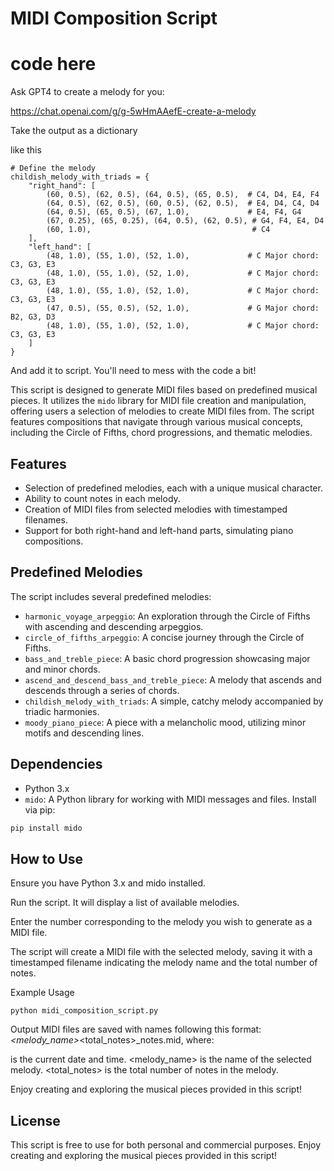 # MIDI Composition Script

# code here




Ask GPT4 to create a melody for you:

https://chat.openai.com/g/g-5wHmAAefE-create-a-melody

Take the output as a dictionary

like this

```
# Define the melody
childish_melody_with_triads = {
    "right_hand": [
        (60, 0.5), (62, 0.5), (64, 0.5), (65, 0.5),  # C4, D4, E4, F4
        (64, 0.5), (62, 0.5), (60, 0.5), (62, 0.5),  # E4, D4, C4, D4
        (64, 0.5), (65, 0.5), (67, 1.0),             # E4, F4, G4
        (67, 0.25), (65, 0.25), (64, 0.5), (62, 0.5), # G4, F4, E4, D4
        (60, 1.0),                                    # C4
    ],
    "left_hand": [
        (48, 1.0), (55, 1.0), (52, 1.0),             # C Major chord: C3, G3, E3
        (48, 1.0), (55, 1.0), (52, 1.0),             # C Major chord: C3, G3, E3
        (48, 1.0), (55, 1.0), (52, 1.0),             # C Major chord: C3, G3, E3
        (47, 0.5), (55, 0.5), (52, 1.0),             # G Major chord: B2, G3, D3
        (48, 1.0), (55, 1.0), (52, 1.0),             # C Major chord: C3, G3, E3
    ]
}

```

And add it to script. You'll need to mess with the code a bit!


This script is designed to generate MIDI files based on predefined musical pieces. It utilizes the `mido` library for MIDI file creation and manipulation, offering users a selection of melodies to create MIDI files from. The script features compositions that navigate through various musical concepts, including the Circle of Fifths, chord progressions, and thematic melodies.

## Features

- Selection of predefined melodies, each with a unique musical character.
- Ability to count notes in each melody.
- Creation of MIDI files from selected melodies with timestamped filenames.
- Support for both right-hand and left-hand parts, simulating piano compositions.

## Predefined Melodies

The script includes several predefined melodies:
- `harmonic_voyage_arpeggio`: An exploration through the Circle of Fifths with ascending and descending arpeggios.
- `circle_of_fifths_arpeggio`: A concise journey through the Circle of Fifths.
- `bass_and_treble_piece`: A basic chord progression showcasing major and minor chords.
- `ascend_and_descend_bass_and_treble_piece`: A melody that ascends and descends through a series of chords.
- `childish_melody_with_triads`: A simple, catchy melody accompanied by triadic harmonies.
- `moody_piano_piece`: A piece with a melancholic mood, utilizing minor motifs and descending lines.

## Dependencies

- Python 3.x
- `mido`: A Python library for working with MIDI messages and files. Install via pip:

```bash
pip install mido
```

## How to Use
Ensure you have Python 3.x and mido installed.

Run the script. It will display a list of available melodies.

Enter the number corresponding to the melody you wish to generate as a MIDI file.

The script will create a MIDI file with the selected melody, saving it with a timestamped filename indicating the melody name and the total number of notes.

Example Usage

```
python midi_composition_script.py

```

Output
MIDI files are saved with names following this format: <timestamp>_<melody_name>_<total_notes>_notes.mid, where:

<timestamp> is the current date and time.
<melody_name> is the name of the selected melody.
<total_notes> is the total number of notes in the melody.


Enjoy creating and exploring the musical pieces provided in this script!

## License

This script is free to use for both personal and commercial purposes. Enjoy creating and exploring the musical pieces provided in this script!
